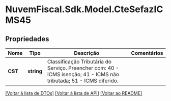# NuvemFiscal.Sdk.Model.CteSefazICMS45

## Propriedades

Nome | Tipo | Descrição | Comentários
------------ | ------------- | ------------- | -------------
**CST** | **string** | Classificação Tributária do Serviço.  Preencher com:          40 - ICMS isenção;          41 - ICMS não tributada;          51 - ICMS diferido. | 

[[Voltar à lista de DTOs]](../README.md#documentation-for-models) [[Voltar à lista de API]](../README.md#documentation-for-api-endpoints) [[Voltar ao README]](../README.md)

